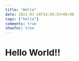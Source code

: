 ```yaml
---
title: "Hello"
date: 2022-07-28T14:56:53+09:00
tags: ["hello"]
comments: true
showToc: true
---
```

# Hello World!!